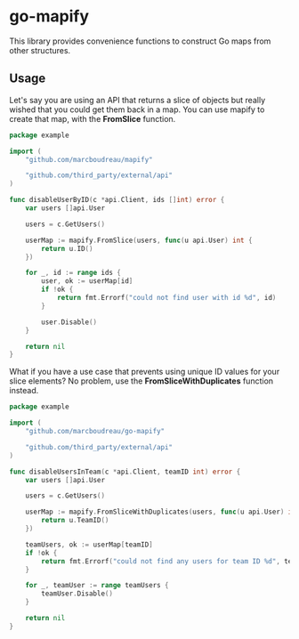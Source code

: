 go-mapify
=========

This library provides convenience functions to construct Go maps from other
structures.

Usage
-----

Let's say you are using an API that returns a slice of objects but really wished
that you could get them back in a map. You can use mapify to create that map,
with the **FromSlice** function.

```go
package example

import (
    "github.com/marcboudreau/mapify"

    "github.com/third_party/external/api"
)

func disableUserByID(c *api.Client, ids []int) error {
    var users []api.User

    users = c.GetUsers()

    userMap := mapify.FromSlice(users, func(u api.User) int {
        return u.ID()
    })

    for _, id := range ids {
        user, ok := userMap[id]
        if !ok {
            return fmt.Errorf("could not find user with id %d", id)
        }

        user.Disable()
    }

    return nil
}

```

What if you have a use case that prevents using unique ID values for your slice elements? No problem, use the **FromSliceWithDuplicates** function instead.

```go
package example

import (
    "github.com/marcboudreau/go-mapify"

    "github.com/third_party/external/api"
)

func disableUsersInTeam(c *api.Client, teamID int) error {
    var users []api.User

    users = c.GetUsers()

    userMap := mapify.FromSliceWithDuplicates(users, func(u api.User) int {
        return u.TeamID()
    })

    teamUsers, ok := userMap[teamID]
    if !ok {
        return fmt.Errorf("could not find any users for team ID %d", teamID)
    }

    for _, teamUser := range teamUsers {
        teamUser.Disable()
    }

    return nil
}

```
